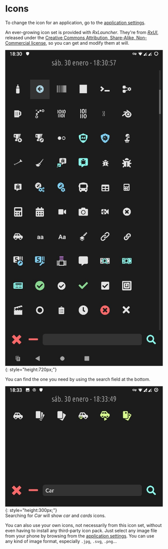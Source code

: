 # Icons

To change the icon for an application, go to the [application settings](appsettings.md).

An ever-growing icon set is provided with *RxLauncher*. They're from [*RxUI*](http://rxui-docs.rainboxlab.org), released under the [Creative Commons Attribution, Share-Alike, Non-Commercial license](https://creativecommons.org/licenses/by-nc-sa/4.0/), so you can get and modify them at will.

![](img/captures/icons.jpg){: style="height:720px;"}

You can find the one you need by using the search field at the bottom.

![](img/captures/icon-search.jpg){: style="height:300px;"}  
Searching for *Car* will show *car* and *cards* icons.

You can also use your own icons, not necessarily from this icon set, without even having to install any third-party icon pack. Just select any image file from your phone by browsing from the [application settings](appsettings.md). You can use any kind of image format, especially `.jpg`, `.svg`, `.png`...
